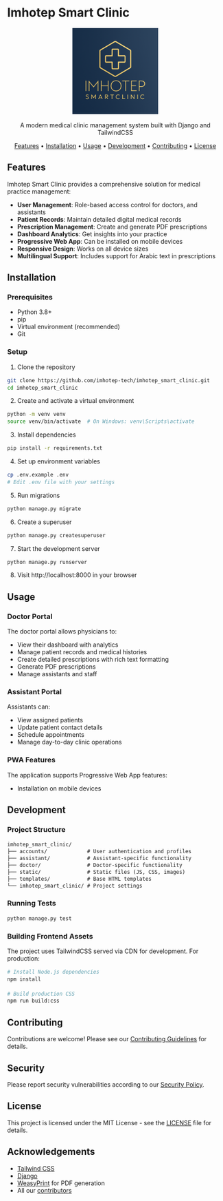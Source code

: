# Imhotep Smart Clinic

<p align="center">
  <img src="static/imhotep_clinic.png" alt="Imhotep Smart Clinic Logo" width="200">
</p>

<p align="center">
  A modern medical clinic management system built with Django and TailwindCSS
</p>

<p align="center">
  <a href="#features">Features</a> •
  <a href="#installation">Installation</a> •
  <a href="#usage">Usage</a> •
  <a href="#development">Development</a> •
  <a href="#contributing">Contributing</a> •
  <a href="#license">License</a>
</p>

## Features

Imhotep Smart Clinic provides a comprehensive solution for medical practice management:

- **User Management**: Role-based access control for doctors, and assistants
- **Patient Records**: Maintain detailed digital medical records
- **Prescription Management**: Create and generate PDF prescriptions
- **Dashboard Analytics**: Get insights into your practice
- **Progressive Web App**: Can be installed on mobile devices
- **Responsive Design**: Works on all device sizes
- **Multilingual Support**: Includes support for Arabic text in prescriptions

## Installation

### Prerequisites

- Python 3.8+
- pip
- Virtual environment (recommended)
- Git

### Setup

1. Clone the repository
```bash
git clone https://github.com/imhotep-tech/imhotep_smart_clinic.git
cd imhotep_smart_clinic
```

2. Create and activate a virtual environment
```bash
python -m venv venv
source venv/bin/activate  # On Windows: venv\Scripts\activate
```

3. Install dependencies
```bash
pip install -r requirements.txt
```

4. Set up environment variables
```bash
cp .env.example .env
# Edit .env file with your settings
```

5. Run migrations
```bash
python manage.py migrate
```

6. Create a superuser
```bash
python manage.py createsuperuser
```

7. Start the development server
```bash
python manage.py runserver
```

8. Visit http://localhost:8000 in your browser

## Usage

### Doctor Portal

The doctor portal allows physicians to:
- View their dashboard with analytics
- Manage patient records and medical histories
- Create detailed prescriptions with rich text formatting
- Generate PDF prescriptions
- Manage assistants and staff

### Assistant Portal

Assistants can:
- View assigned patients
- Update patient contact details
- Schedule appointments
- Manage day-to-day clinic operations

### PWA Features

The application supports Progressive Web App features:
- Installation on mobile devices

## Development

### Project Structure

```
imhotep_smart_clinic/
├── accounts/             # User authentication and profiles
├── assistant/            # Assistant-specific functionality
├── doctor/               # Doctor-specific functionality
├── static/               # Static files (JS, CSS, images)
├── templates/            # Base HTML templates
└── imhotep_smart_clinic/ # Project settings
```

### Running Tests

```bash
python manage.py test
```

### Building Frontend Assets

The project uses TailwindCSS served via CDN for development. For production:

```bash
# Install Node.js dependencies
npm install

# Build production CSS
npm run build:css
```

## Contributing

Contributions are welcome! Please see our [Contributing Guidelines](CONTRIBUTING.md) for details.

## Security

Please report security vulnerabilities according to our [Security Policy](SECURITY.md).

## License

This project is licensed under the MIT License - see the [LICENSE](LICENSE) file for details.

## Acknowledgements

- [Tailwind CSS](https://tailwindcss.com/)
- [Django](https://www.djangoproject.com/)
- [WeasyPrint](https://weasyprint.org/) for PDF generation
- All our [contributors](https://github.com/imhotep-tech/imhotep_smart_clinic/graphs/contributors)
